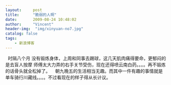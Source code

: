 ```yaml
---
layout:     post
title:      "脆弱的人啊"
date:       2009-08-24 10:48:02
author:     "Vincent"
header-img:  "img/xinyuan-no7.jpg"
catalog: false
tags:
    - 新浪博客
---
```



  时隔八个月
没有锻炼身体，上周和同事去踢球，这几天肌肉痛得要命，更郁闷的是去盲人按摩
师傅太大力弄的右手关节受伤，现在还得喷云南白药。。。。再不锻炼的话骨头就全松掉了。
  
朝九晚五的生活相当无趣。而其中一件有趣的事情就是单车骑行川藏线。。。。不过看现在的样子得从长计议。
   



